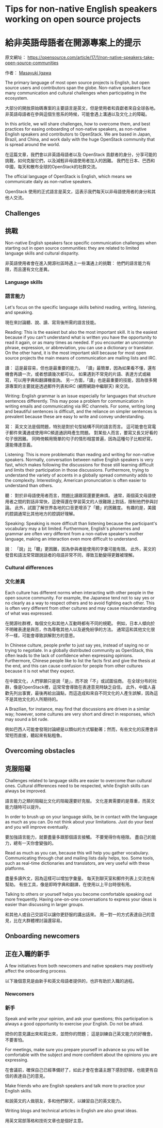 ﻿# Tips for non-native English speakers working on open source projects

# 給非英語母語者在開源專案上的提示

原文網址： https://opensource.com/article/17/1/non-native-speakers-take-open-source-communities

作者： [Masayuki Igawa](https://opensource.com/users/masayukig)

The primary language of most open source projects is English, but open source users and contributors span the globe. Non-native speakers face many communication and cultural challenges when participating in the ecosystem.

大部分的開放原始碼專案的主要語言是英文，但是使用者和貢獻者來自全球各地。
非英語母語者在參與這個生態系的時候，可能會遇上溝通以及文化上的障礙。

In this article, we will share challenges, how to overcome them, and best practices for easing onboarding of non-native speakers, as non-native English speakers and contributors to OpenStack. We are based in Japan, Brazil, and China, and work daily with the huge OpenStack community that is spread around the world.

在這篇文章，我們會以非英語母語者以及 OpenStack 貢獻者的身分，分享可能的挑戰，如何克服它們，以及減輕非母語使用者加入的困難。
我們在日本、巴西和中國，每天和散布全球的OpenStack的社群交流。

The official language of OpenStack is English, which means we communicate daily as non-native speakers.

OpenStack 使用的正式語言是英文，這表示我們每天以非母語使用者的身分和其他人交流。

## Challenges

## 挑戰

Non-native English speakers face specific communication challenges when starting out in open source communities: they are related to limited language skills and cultural disparity.

非英語使用者會在進入開源社區時遇上一些溝通上的挑戰： 他們的語言能力有限，而且還有文化差異。

### Language skills

### 語言能力

Let's focus on the specific language skills behind reading, writing, listening, and speaking.

現在來討論聽、說、讀、寫背後所需的語言技能。

Reading: This is the easiest but also the most important skill. It is the easiest because if you can't understand what is written you have the opportunity to read it again, or as many times as needed. If you encounter an uncommon phrase, expression, or abbreviation, you can use a dictionary or translator. On the other hand, it is the most important skill because for most open source projects the main means of communication are mailing lists and IRC.

讀： 這是最容易，但也是最重要的能力。
「讀」最簡單，因為如果看不懂，還有機會再讀一次，或者想讀幾次都可以。
如果遇到不常見的片語、表達方式或縮寫，可以用字典和翻譯機查詢。
另一方面，「讀」也是最重要的技能，因為很多開源專案的主要就是透過郵件列表和IRC (網際網路中繼聊天) 來交流。

Writing: English grammar is an issue especially for languages that structure sentences differently. This may pose a problem for communication in writing emails and communicating via IRC channels. For some, writing long and beautiful sentences is difficult, and the reliance on simpler sentences is prevalent because these are easy to write and convey understanding.

寫： 英文文法是個問題，特別是對於句型結構不同的語言而言。
這可能會在寫電子郵件來溝通或使用IRC頻道通訊時產生問題。
對某些人而言，要寫又長又好看的句子很困難。
同時倚賴用簡單的句子的情形相當普遍，因為這種句子比較好寫，還能傳達意義。

Listening: This is more problematic than reading and writing for non-native speakers. Normally, conversation between native English speakers is very fast, which makes following the discussions for those still learning difficult and limits their participation in those discussions. Furthermore, trying to understand the variety of accents in a globally spread community adds to the complexity. Interestingly, American pronunciation is often easier to understand than others.

聽： 對於非母語使用者而言，問題比讀跟寫還要更麻煩。
通常，兩個英文母語使用者之間的對話非常快，這使得還在學習英文的人很難跟上對話，限制他們參與討論。
此外，試圖了解世界各地的口音更增添了「聽」的困難度。
有趣的是，美國的腔調通常比其他地方的腔調好理解。

Speaking: Speaking is more difficult than listening because the participant's vocabulary may a bit limited. Furthermore, English's phonemes and grammar are often very different from a non-native speaker's mother language, making an interaction even more difficult to understand.

說： 「說」比「聽」更困難，因為參與者能使用的字彙可能有限。
此外，英文的發音和語法常常跟說話者的母語非常不同，導致互動變得更難被理解。

### Cultural differences

### 文化差異

Each culture has different norms when interacting with other people in the open source community. For example, the Japanese tend not to say yes or no clearly as a way to respect others and to avoid fighting each other. This is often very different from other cultures and may cause misunderstanding of what was expressed.

在開源社群裡，每個文化和其他人互動時都有不同的規範。
例如，日本人傾向於不明確表達是與否，作為尊敬其他人以及避免紛爭的方法。
通常這和其他文化很不一樣，可能會導致誤解對方的意思。

In Chinese culture, people prefer to just say yes, instead of saying no or trying to negotiate. In a globally distributed community as OpenStack, this often leads to the lack of confidence when expressing opinions. Furthermore, Chinese people like to list the facts first and give the thesis at the end, and this can cause confusion for people from other cultures because it is not what they expect.

在中國文化，人們寧願只是說「是」，而不說「不」或試圖協商。
在全球分布的社群，像是OpenStack裡，這常常會導致在表達意見時缺乏自信。
此外，中國人喜歡先列出事實，最後再給出論點，而這造成和來自不同文化的人產生誤解，因為這不是其他文化的人所期待的。

A Brazilian, for instance, may find that discussions are driven in a similar way; however, some cultures are very short and direct in responses, which may sound a bit rude.

例如巴西人可能會發現討論總是以類似的方式驅動著；然而，有些文化的反應會非常短而直接，聽起來有點粗魯。

## Overcoming obstacles

## 克服阻礙

Challenges related to language skills are easier to overcome than cultural ones. Cultural differences need to be respected, while English skills can always be improved.

語言能力之類的阻礙比文化的阻礙還要好克服。
文化差異需要的是尊重，而英文能力隨時可以提升。

In order to brush up on your language skills, be in contact with the language as much as you can. Do not think about your limitations. Just do your best and you will improve eventually.

要加強語言能力，就要盡量多跟那個語言接觸。
不要覺得你有極限。
盡自己的能力，總有一天你會變強的。

Read as much as you can, because this will help you gather vocabulary. Communicating through chat and mailing lists daily helps, too. Some tools, such as real-time dictionaries and translators, are very useful with these platforms.

盡量多讀外文，因為這樣可以增加字彙量。
每天到聊天室和郵件列表上交流也有幫助。
有些工具，像是即時字典和翻譯，在使用以上平台時很有用。

Talking to others or yourself helps you become comfortable speaking out more frequently. Having one-on-one conversations to express your ideas is easier than discussing in larger groups.

和其他人或自己交談可以讓你更舒服的講出話來。
用一對一的方式表達自己的意見，比在大群體裡討論還容易。

## Onboarding newcomers

## 正在入職的新手

A few initiatives from both newcomers and native speakers may positively affect the onboarding process.

以下幾個意見是由新手和英文母語者提供的，也許有助於入職的過程。

### Newcomers

### 新手

Speak and write your opinion, and ask your questions; this participation is always a good opportunity to exercise your English. Do not be afraid.

把你的意見講出來和寫出來，並問你的問題；
這是訓練自己英文能力的好機會。
不要害怕。

For meetings, make sure you prepare yourself in advance so you will be comfortable with the subject and more confident about the opinions you are expressing.

在會議前，確保自己已經準備好了，如此才會在會議主題下感到舒服，也能更有自信的表達自己的意見。

Make friends who are English speakers and talk more to practice your English skills.

和說英文的人做朋友，多和他們聊天，以練習自己的英文能力。

Writing blogs and technical articles in English are also great ideas.

用英文寫部落格和技術文章也是個好主意。
